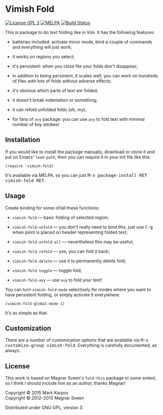 # Vimish Fold

[![License GPL 3](https://img.shields.io/badge/license-GPL_3-green.svg)](http://www.gnu.org/licenses/gpl-3.0.txt)
[![MELPA](http://melpa.org/packages/vimish-fold-badge.svg)](http://melpa.org/#/vimish-fold)
[![Build Status](https://travis-ci.org/mrkkrp/vimish-fold.svg?branch=master)](https://travis-ci.org/mrkkrp/vimish-fold)

This is package to do text folding like in Vim. It has the following
features:

* batteries included: activate minor mode, bind a couple of commands and
  everything will just work;

* it works on regions you select;

* it's persistent: when you close file your folds don't disappear;

* in addition to being persistent, it scales well, you can work on hundreds
  of files with lots of folds without adverse effects;

* it's obvious which parts of text are folded;

* it doesn't break indentation or something;

* it can refold unfolded folds (oh, my);

* for fans of `avy` package: you can use `avy` to fold text with minimal
  number of key strokes!

## Installation

If you would like to install the package manually, download or clone it and
put on Emacs' `load-path`, then you can require it in your init file like
this:

```emacs-lisp
(require 'vimish-fold)
```

It's available via MELPA, so you can just <kbd>M-x package-install RET
vimish-fold RET</kbd>.

## Usage

Create binding for some of/all these functions:

* `vimish-fold` — basic folding of selected region;

* `vimish-fold-unfold` — you don't really need to bind this, just use
  <kbd>C-g</kbd> when point is placed on header representing folded text;

* `vimish-fold-unfold-all` — nevertheless this may be useful;

* `vimish-fold-refold` — yes, you can fold it back;

* `vimish-fold-delete` — use it to permanently delete fold;

* `vimish-fold-toggle` — toggle fold;

* `vimish-fold-avy` — use `avy` to fold your text!

You can turn `vimish-fold-mode` selectively for modes where you want to have
persistent folding, or simply activate it everywhere:


```emacs-lisp
(vimish-fold-global-mode 1)
```

It's as simple as that.

## Customization

There are a number of customization options that are available via <kbd>M-x
customize-group vimish-fold</kbd>. Everything is carefully documented, as
always.

## License

This work is based on Magnar Sveen's `fold-this` package to some extent, so
I think I should include him as an author, thanks Magnar!

Copyright © 2015 Mark Karpov<br>
Copyright © 2012–2013 Magnar Sveen

Distributed under GNU GPL, version 3.
